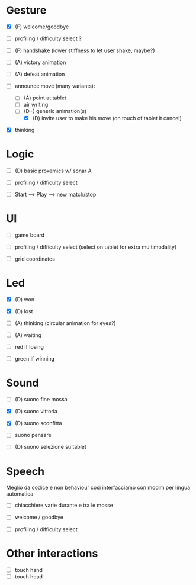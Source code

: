 # Gesture 
- [X] (F) welcome/goodbye

- [ ] profiling / difficulty select ? 

- [ ] (F) handshake (lower stiffness to let user shake, maybe?)

- [ ] (A) victory animation

- [ ] (A) defeat animation

- [ ] announce move (many variants):
    - [ ] (A) point at tablet
    - [ ] air writing
    - [ ] (D+) generic animation(s)
        - [X] (D) invite user to make his move (on touch of tablet it cancel)

- [X] thinking



# Logic

- [ ] (D) basic proxemics w/ sonar A
- [ ] profiling / difficulty select
- [ ] Start --> Play --> new match/stop


# UI

- [ ] game board
- [ ] profiling / difficulty select (select on tablet for extra multimodality)
- [ ] grid coordinates


# Led

- [X] (D) won
- [X] (D) lost
- [ ] (A) thinking (circular animation for eyes?) 
- [ ] (A) waiting 
- [ ] red if losing
- [ ] green if winning


# Sound

- [ ] (D) suono fine mossa 
- [X] (D) suono vittoria 
- [X] (D) suono sconfitta 
- [ ] suono pensare 
- [ ] (D) suono selezione su tablet 


# Speech
Meglio da codice e non behaviour così interfacciamo con modim per lingua automatica

- [ ] chiacchiere varie durante e tra le mosse
- [ ] welcome / goodbye
- [ ] profiling / difficulty select


# Other interactions

- [ ] touch hand
- [ ] touch head
